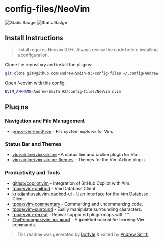 # config-files/NeoVim

![Static Badge](https://img.shields.io/badge/Plugins_Installed-11-green?style=for-the-badge&logo=neovim)
![Static Badge](https://img.shields.io/badge/Plugin_Manager-Plugged-green?style=for-the-badge&logo=neovim)

## Install Instructions

 > Install requires Neovim 0.9+. Always review the code before installing a configuration.

Clone the repository and install the plugins:

```sh
git clone git@github.com:Andrew-Smith-93/config-files ~/.config/Andrew-Smith-93/config-files
```

Open Neovim with this config:

```sh
NVIM_APPNAME=Andrew-Smith-93/config-files/NeoVim nvim
```

## Plugins

### Navigation and File Management
- [preservim/nerdtree](https://github.com/preservim/nerdtree) - File system explorer for Vim.
  
### Status Bar and Themes
- [vim-airline/vim-airline](https://github.com/vim-airline/vim-airline) - A status line and tabline plugin for Vim.
- [vim-airline/vim-airline-themes](https://github.com/vim-airline/vim-airline-themes) - Themes for the Vim Airline plugin.

### Productivity and Tools
- [github/copilot.vim](https://github.com/github/copilot.vim) - Integration of GitHub Copilot with Vim.
- [tpope/vim-dadbod](https://github.com/tpope/vim-dadbod) - Vim Database Client.
- [kristijanhusak/vim-dadbod-ui](https://github.com/kristijanhusak/vim-dadbod-ui) - User interface for the Vim Database Client.
- [tpope/vim-commentary](https://github.com/tpope/vim-commentary) - Commenting and uncommenting code.
- [tpope/vim-surround](https://github.com/tpope/vim-surround) - Easily manipulate surrounding characters.
- [tpope/vim-repeat](https://github.com/tpope/vim-repeat) - Repeat supported plugin maps with ".".
- [ThePrimeagen/vim-be-good](https://dotfyle.com/plugins/ThePrimeagen/vim-be-good) - A gamified tutorial for learning Vim commands.




 > This readme was generated by [Dotfyle](https://dotfyle.com) & edited by [Andrew Smith](https://github.com/Andrew-Smith-93).
